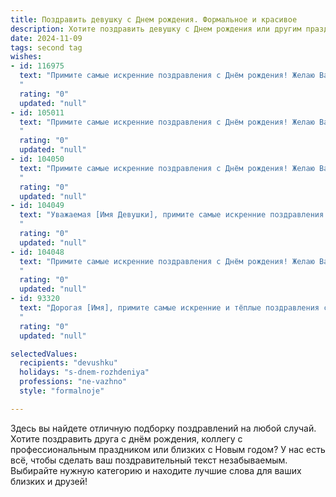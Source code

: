 ```yaml
---
title: Поздравить девушку c Днем рождения. Формальное и красивое
description: Хотите поздравить девушку c Днем рождения или другим праздником? Наш ИИ создаст незабываемое поздравление, а вы обязательно выделитесь среди других.  
date: 2024-11-09
tags: second tag
wishes:
- id: 116975
  text: "Примите самые искренние поздравления с Днём рождения! Желаю Вам крепкого здоровья, благополучия, радости и исполнения всех Ваших самых заветных желаний. Пусть каждый день Вашей жизни будет наполнен счастьем и любовью.
  "
  rating: "0"
  updated: "null"
- id: 105011
  text: "Примите самые искренние поздравления с Днём рождения! Желаю Вам крепкого здоровья,  неиссякаемой энергии,  счастья,  успехов во всех начинаниях и исполнения всех самых заветных желаний. Пусть каждый день вашей жизни будет наполнен радостью,  любовью и яркими впечатлениями.
  "
  rating: "0"
  updated: "null"
- id: 104050
  text: "Примите самые искренние поздравления с Днём рождения! Желаю Вам крепкого здоровья, счастья, благополучия и успехов во всех Ваших начинаниях. Пусть каждый день Вашей жизни будет наполнен радостью, любовью и позитивными эмоциями.  Счастья Вам и всего самого наилучшего!
  "
  rating: "0"
  updated: "null"
- id: 104049
  text: "Уважаемая [Имя Девушки], примите самые искренние поздравления с Днём рождения! Желаю Вам крепкого здоровья, благополучия, успехов во всех начинаниях и исполнения самых заветных желаний. Пусть жизнь будет наполнена радостью, счастьем и яркими событиями.
  "
  rating: "0"
  updated: "null"
- id: 104048
  text: "Примите самые искренние поздравления с Днём рождения! Желаю Вам крепкого здоровья, благополучия, радости и исполнения всех Ваших желаний. Пусть жизнь будет наполнена яркими событиями, успехами и верными друзьями.
  "
  rating: "0"
  updated: "null"
- id: 93320
  text: "Дорогая [Имя], примите самые искренние и тёплые поздравления с Днём рождения! Желаю Вам крепкого здоровья, неизменного благополучия, ярких впечатлений и исполнения всех самых заветных желаний. Пусть этот день станет началом нового, счастливого и успешного года Вашей жизни!
  "
  rating: "0"
  updated: "null"

selectedValues:
  recipients: "devushku"
  holidays: "s-dnem-rozhdeniya"
  professions: "ne-vazhno"
  style: "formalnoje"

---
```


Здесь вы найдете отличную подборку поздравлений на любой случай.
Хотите поздравить друга с днём рождения, коллегу с профессиональным праздником или близких с Новым годом? У нас есть всё, чтобы сделать ваш поздравительный текст незабываемым. Выбирайте нужную категорию и находите лучшие слова для ваших близких и друзей!
